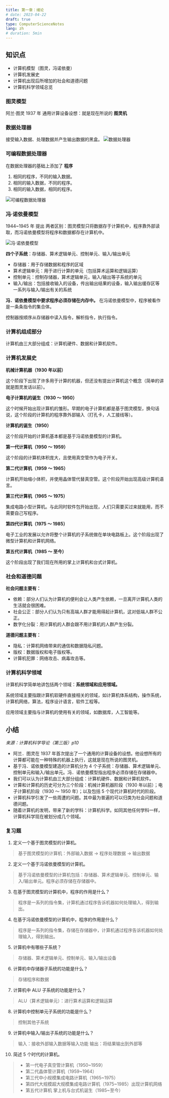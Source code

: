 ```yaml
---
title: 第一章：绪论
# date: 2023-04-22
draft: true
type: ComputerScienceNotes
lang: zh
# duration: 5min
---
```


## 知识点

- 计算机模型（图灵，冯诺依曼）
- 计算机发展史
- 计算机出现后所增加的社会和道德问题
- 计算机科学领域总览

### 图灵模型

阿兰·图灵 1937 年 通用计算设备设想：就是现在所说的 **图灵机**

### 数据处理器

接受输入数据、处理数据并产生输出数据的黑盒。
![数据处理器](/public/images/computer-science-notes/1.1.png)

### 可编程数据处理器

在数据处理器的基础上添加了 **程序**

1. 相同的程序，不同的输入数据。
2. 相同的输入数据，不同的程序。
3. 相同的输入数据，相同的程序。

![可编程数据处理器](/public/images/computer-science-notes/1.2.png)

### 冯·诺依曼模型

1944~1945 年 提出
两者区别：图灵模型只将数据存于计算机中，程序靠外部读取，而冯诺依曼模型将程序和数据都存在计算机中。

![冯·诺依曼模型](/public/images/computer-science-notes/1.3.png)

**四个子系统**：存储器、算术逻辑单元、控制单元、输入/输出单元

- 存储器：用于存储数据和程序的区域
- 算术逻辑单元：用于进行计算的单元（包括算术运算和逻辑运算）
- 控制单元：控制存储器，算术逻辑单元，输入/输出等子系统的单元
- 输入/输出：包括接收输入的设备，传出输出结果的设备，输入输出缓存区等一系列与输入/输出有关的系统

**冯．诺依曼模型中要求程序必须存储在内存中。**
在冯诺依曼模型中，程序被看作是一条条指令的集合体。

控制器按顺序从存储器中读入指令，解析指令，执行指令。

### 计算机组成部分

计算机由三大部分组成：计算机硬件、数据和计算机软件。

### 计算机发展史

**机械计算机器（1930 年以前）**

这个阶段下出现了许多用于计算的机器，但还没有提出计算机这个概念（简单的讲就是图灵发话以前）。

**电子计算机的诞生（1930 ～ 1950）**

这个时候开始出现计算机的雏形。早期的电子计算机都是基于图灵模型，换句话说，这个阶段的计算机的程序靠外部输入（打孔卡，人工接线等）。

**计算机的诞生（1950）**

这个阶段开始的计算机基本都是基于冯诺依曼模型的计算机。

**第一代计算机（1950 ～ 1959）**

这个阶段的计算机体积庞大，且使用真空管作为电子开关。

**第二代计算机（1959 ～ 1965）**

计算机开始缩小体积，并使用晶体管代替真空管。这个阶段开始出现高级计算机语言。

**第三代计算机（1965 ～ 1975）**

集成电路小型计算机。与此同时软件包开始出现，人们只需要买过来就能用，而不需要自己写程序。

**第四代计算机（1975 ～ 1985）**

电子工业的发展以允许将整个计算机的子系统做在单块电路板上。这个阶段出现了微型计算机和计算机网络。

**第五代计算机（1985 ～ 至今）**

这个阶段出现了我们现在所用的掌上计算机和台式计算机。

### 社会和道德问题

**社会问题主要有：**

- 依赖：部分人们认为计算机的便利会让人类产生依赖，一旦离开计算机人类的生活就会很困难。
- 社会公正：部分人们认为只有高端人群才能用得起计算机，这对低端人群不公正。
- 数字化分裂：用计算机的人群会跟不用计算机的人群产生分裂。

**道德问题主要有：**

- 隐私：计算机网络带来的通信和数据隐私问题。
- 版权：数据版权和电子版权等。
- 计算机犯罪：网络攻击、病毒攻击等。

### 计算机科学领域

计算机科学简单地讲包括两个领域：**系统领域和应用领域。**

系统领域主要指跟计算机软硬件直接相关的领域，如计算机体系结构，操作系统，计算机网络，算法，程序设计语言，软件工程等。

应用领域主要指与计算机的使用有关的领域，如数据库，人工智能等。

## 小结

_来源：计算机科学导论（第三版）p10_

- 阿兰．图灵在 1937 年首次提出了一个通用的计算设备的设想。他设想所有的计算都可能在一种特殊的机器上执行，这就是现在所说的图灵机。
- 基于冯．诺依曼模型建造的计算机分为 4 个子系统：存储器、算术逻辑单元、控制单元和输入/输出单元。冯．诺依曼模型指出程序必须存储在存储器中。
- 我们可以认为计算机由三大部分组成：计算机硬件、数据和计算机软件。
- 计算和计算机的历史可分为三个阶段：机械计算机器阶段（1930 年以前）；电子计算机阶段（1930 ～ 1950 年）；以及包括 5 个现代计算机时代的阶段。
- 计算机科学引发了一些周遭的问题。其中最为普遍的可以归类为社会问题和道德问题。
- 随着计算机的发明，带来了新的学科：计算机科学。如同其他任何学科一样，计算机科学现在被划分成几个领域。

### 复习题

1. 定义一个基于图灵模型的计算机。

> 基于图灵模型的计算机：外部输入数据 -> 程序处理数据 -> 输出数据

2. 定义一个基于冯诺依曼模型的计算机。

> 基于冯诺依曼模型的计算机包括：存储器、算术逻辑单元、控制单元、输入/输出单元。程序必须存储在存储器中。

3. 在基于图灵模型的计算机中，程序的作用是什么？

> 程序是一系列的指令集，计算机通过程序告诉机器如何处理输入，得到输出。

4. 在基于冯诺依曼模型的计算机中，程序的作用是什么？

> 程序是一系列的指令集，存储在存储器中，计算机通过程序告诉机器如何处理输入，得到输出。

5. 计算机中有哪些子系统？

> 存储器、算术逻辑单元、控制单元、输入/输出设备

6. 计算机中存储器子系统的功能是什么？

> 存储程序和数据

7. 计算机中 ALU 子系统的功能是什么？

> ALU（算术逻辑单元）：进行算术运算和逻辑运算

8. 计算机中控制单元子系统的功能是什么？

> 控制其他子系统

9. 计算机中输入/输出子系统的功能是什么？

> 输入：接收外部输入数据等输入功能
> 输出：将结果输出到外部等

10. 简述 5 个时代的计算机。

> - 第一代电子真空管计算机（1950~1959）
> - 第二代晶体管计算机（1959~1964）
> - 第三代中小规模集成电路计算机（1965~1975）
> - 第四代大规模超大规模集成电路计算机（1975~1985）出现计算机网络
> - 第五代计算机 掌上机与台式机诞生（1985~至今）
